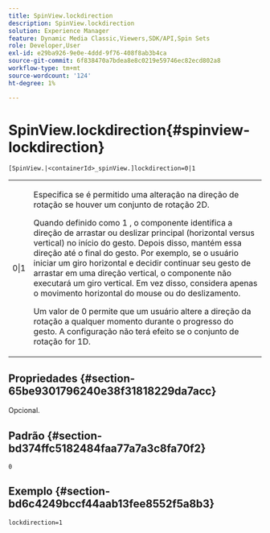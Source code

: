 ```yaml
---
title: SpinView.lockdirection
description: SpinView.lockdirection
solution: Experience Manager
feature: Dynamic Media Classic,Viewers,SDK/API,Spin Sets
role: Developer,User
exl-id: e29ba926-9e0e-4ddd-9f76-408f8ab3b4ca
source-git-commit: 6f838470a7bdea8e8c0219e59746ec82ecd802a8
workflow-type: tm+mt
source-wordcount: '124'
ht-degree: 1%

---
```


# SpinView.lockdirection{#spinview-lockdirection}

`[SpinView.|<containerId>_spinView.]lockdirection=0|1`

<table id="table_18D47E7C6A2D4D68B94225CB621D5F7C"> 
 <tbody> 
  <tr> 
   <td colname="col1"> <p> <span class="codeph"> 0|1 </span> </p> </td> 
   <td colname="col2"> <p> Especifica se é permitido uma alteração na direção de rotação se houver um conjunto de rotação 2D. </p> <p>Quando definido como <span class="codeph"> 1 </span>, o componente identifica a direção de arrastar ou deslizar principal (horizontal versus vertical) no início do gesto. Depois disso, mantém essa direção até o final do gesto. Por exemplo, se o usuário iniciar um giro horizontal e decidir continuar seu gesto de arrastar em uma direção vertical, o componente não executará um giro vertical. Em vez disso, considera apenas o movimento horizontal do mouse ou do deslizamento. </p> <p>Um valor de <span class="codeph"> 0 </span> permite que um usuário altere a direção da rotação a qualquer momento durante o progresso do gesto. A configuração não terá efeito se o conjunto de rotação for 1D. </p> </td> 
  </tr> 
 </tbody> 
</table>

## Propriedades {#section-65be9301796240e38f31818229da7acc}

Opcional.

## Padrão {#section-bd374ffc5182484faa77a7a3c8fa70f2}

`0`

## Exemplo {#section-bd6c4249bccf44aab13fee8552f5a8b3}

`lockdirection=1`
